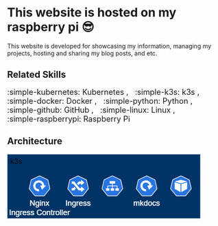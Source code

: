 
# This website is hosted on my raspberry pi :sunglasses:

This website is developed for showcasing my information, managing my projects, hosting and sharing my blog posts, and etc.

## Related Skills

<font size='4'>
:simple-kubernetes:  Kubernetes , &nbsp;
:simple-k3s:         k3s , &nbsp;
:simple-docker:      Docker , &nbsp;
:simple-python:      Python , &nbsp;
:simple-github:      GitHub , &nbsp;
:simple-linux:       Linux , &nbsp; <br>
:simple-raspberrypi: Raspberry Pi
</font>

## Architecture
![Architecture of k3s](../graph/architecture.png)
